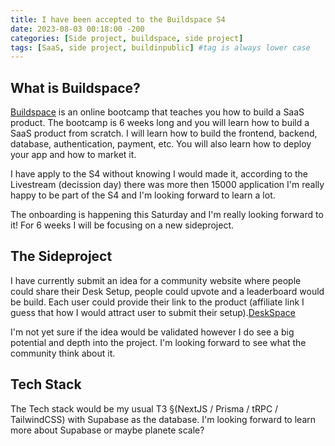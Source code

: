 ```yaml
---
title: I have been accepted to the Buildspace S4
date: 2023-08-03 00:18:00 -200
categories: [Side project, buildspace, side project]
tags: [SaaS, side project, buildinpublic] #tag is always lower case
---
```


## What is Buildspace?

[Buildspace](https://buildspace.so/) is an online bootcamp that teaches you how to build a SaaS product. The bootcamp is 6 weeks long and you will learn how to build a SaaS product from scratch. I will learn how to build the frontend, backend, database, authentication, payment, etc. You will also learn how to deploy your app and how to market it.

I have apply to the S4 without knowing I would made it, according to the Livestream (decission day) there was more then 15000 application I'm really happy to be part of the S4 and I'm looking forward to learn a lot.

The onboarding is happening this Saturday and I'm really looking forward to it! For 6 weeks I will be focusing on a new sideproject.

## The Sideproject

I have currently submit an idea for a community website where people could share their Desk Setup, people could upvote and a leaderboard would be build. Each user could provide their link to the product (affiliate link I guess that how I would attract user to submit their setup).[DeskSpace](https://twitter.com/ShvZFR/status/1644998022336598018)

I'm not yet sure if the idea would be validated however I do see a big potential and depth into the project. I'm looking forward to see what the community think about it.

## Tech Stack

The Tech stack would be my usual T3 §(NextJS / Prisma / tRPC / TailwindCSS) with Supabase as the database. I'm looking forward to learn more about Supabase or maybe planete scale?
